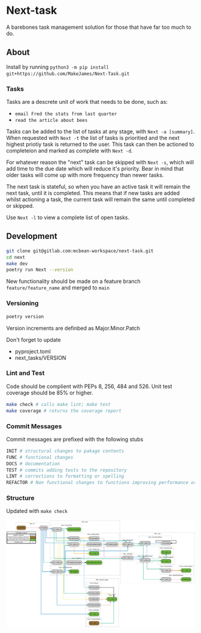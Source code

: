 # Next-task

A barebones task management solution for those that have far too much to do.

## About

Install by running `python3 -m pip install git+https://github.com/MakeJames/Next-Task.git`

### Tasks

Tasks are a descrete unit of work that needs to be done, such as:

* `email Fred the stats from last quarter`
* `read the article about bees`

Tasks can be added to the list of tasks at any stage, with `Next -a [summary]`. When 
requested with `Next -t` the list of tasks is prioritied and the next highest priotiy 
task is returned to the user. This task can then be actioned to completeion and marked 
as complete with `Next -d`. 

For whatever reason the "next" task can be skipped with `Next -s`, which will add time
to the due date which will reduce it's priority. Bear in mind that older tasks will come 
up with more frequency than newer tasks.

The next task is stateful, so when you have an active task it will remain the next task, 
until it is completed. This means that if new tasks are added whilst actioning a task, 
the current task will remain the same until completed or skipped.

Use `Next -l` to view a complete list of open tasks.


## Development

```bash
git clone git@gitlab.com:mcbean-workspace/next-task.git
cd next
make dev
poetry run Next --version
```

New functionality should be made on a feature branch `feature/feature_name` and merged to `main` 


### Versioning

```bash
poetry version
```

Version increments are definbed as Major.Minor.Patch

Don't forget to update
- pyproject.toml
- next_tasks/VERSION

### Lint and Test

Code should be complient with PEPs 8, 256, 484 and 526.
Unit test coverage should be 85% or higher.

```bash
make check # calls make lint; make test
make coverage # returns the coverage report
```

### Commit Messages

Commit messages are prefixed with the following stubs

```bash
INIT # structural changes to pakage contents
FUNC # functional changes
DOCS # documentation
TEST # commits adding tests to the repository
LINT # corrections to formatting or spelling
REFACTOR # Non functional changes to functions improving performance or readability
```

### Structure

Updated with `make check`

![CodeFlow](docs/class_diagram.png)
